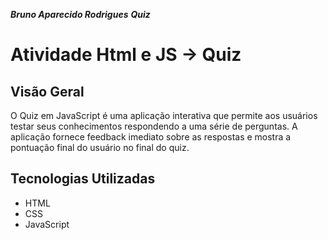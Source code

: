   ***Bruno Aparecido Rodrigues***
        ***Quiz***

# Atividade Html e JS -> Quiz

## Visão Geral

O Quiz em JavaScript é uma aplicação interativa que permite aos usuários testar seus conhecimentos respondendo a uma série de perguntas. A aplicação fornece feedback imediato sobre as respostas e mostra a pontuação final do usuário no final do quiz.

## Tecnologias Utilizadas

- HTML
- CSS
- JavaScript

